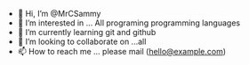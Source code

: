 - 👋 Hi, I’m @MrCSammy
- 👀 I’m interested in ... All programing programming languages
- 🌱 I’m currently learning git and github
- 💞️ I’m looking to collaborate on ...all
- 📫 How to reach me ... please mail (hello@example.com)

<!---
MrCSammy/MrCSammy is a ✨ special ✨ repository because its `README.md` (this file) appears on your GitHub profile.
You can click the Preview link to take a look at your changes.
--->
